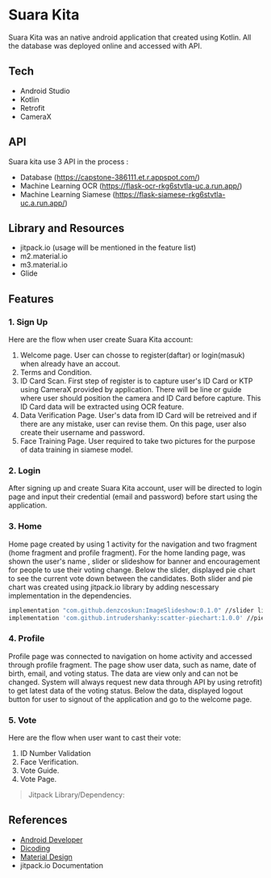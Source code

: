 # Suara Kita
Suara Kita was an native android application that created using Kotlin. All the database was deployed online and accessed with API.

## Tech 
- Android Studio
- Kotlin
- Retrofit
- CameraX

## API
Suara kita use 3 API in the process :
- Database (https://capstone-386111.et.r.appspot.com/)
- Machine Learning OCR (https://flask-ocr-rkg6stvtla-uc.a.run.app/)
- Machine Learning Siamese (https://flask-siamese-rkg6stvtla-uc.a.run.app/)

## Library and Resources 
- jitpack.io (usage will be mentioned in the feature list)
- m2.material.io
- m3.material.io
- Glide

## Features
### 1. Sign Up
Here are the flow when user create Suara Kita account:
1. Welcome page. User can chosse to register(daftar) or login(masuk) when already have an accout.
2. Terms and Condition.
3. ID Card Scan. First step of register is to capture user's ID Card or KTP using CameraX provided by application. There will be line or guide where user should position the camera and ID Card before capture. This ID Card data will be extracted using OCR feature.
4. Data Verification Page. User's data from ID Card will be retreived and if there are any mistake, user can revise them. On this page, user also create their username and password.
5. Face Training Page. User required to take two pictures for the purpose of data training in siamese model. 


### 2. Login
After signing up and create Suara Kita account, user will be directed to login page and input their credential (email and password) before start using the application.

### 3. Home
Home page created by using 1 activity for the navigation and two fragment (home fragment and profile fragment). For the home landing page, was shown the user's name , slider or slideshow for banner and encouragement for people to use their voting change. Below the slider, displayed pie chart to see the current vote down between the candidates. Both slider and pie chart was created using jitpack.io library by adding nescessary implementation in the dependencies.
```sh
implementation "com.github.denzcoskun:ImageSlideshow:0.1.0" //slider library on jitpack.io
implementation 'com.github.intrudershanky:scatter-piechart:1.0.0' //pie chart library on jitpack.io
```

### 4. Profile
Profile page was connected to navigation on home activity and accessed through profile fragment. The page show user data, such as name, date of birth, email, and voting status. The data are view only and can not be changed. System will always request new data through API by using retrofit) to get latest data of the voting status. Below the data, displayed logout button for user to signout of the application and go to the welcome page.

### 5. Vote
Here are the flow when user want to cast their vote:
1. ID Number Validation
2. Face Verification.
3. Vote Guide.
4. Vote Page.

> Jitpack Library/Dependency: 



## References
- [Android Developer](https://developer.android.com/)
- [Dicoding](https://www.dicoding.com/)
- [Material Design]((https://m3.material.io/))
- jitpack.io Documentation
